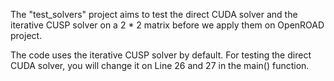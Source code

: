 The "test_solvers" project aims to test the direct CUDA solver and the iterative
        CUSP solver on a 2 * 2 matrix before we apply them on OpenROAD project. 
        
The code uses the iterative CUSP solver by default.
For testing the direct CUDA solver, you will change it on Line 26 and 27 in the main() function.